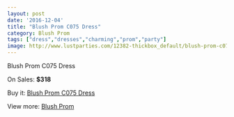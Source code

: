 ```yaml
---
layout: post
date: '2016-12-04'
title: "Blush Prom C075 Dress"
category: Blush Prom
tags: ["dress","dresses","charming","prom","party"]
image: http://www.lustparties.com/12382-thickbox_default/blush-prom-c075-dress.jpg
---
```

Blush Prom C075 Dress

On Sales: **$318**
<a href="https://www.lustparties.com/en/blush-prom/4550-blush-prom-c075-dress.html"><amp-img layout="responsive" width="600" height="600" src="//www.lustparties.com/12382-thickbox_default/blush-prom-c075-dress.jpg" alt="Blush Prom C075 Dress 0" /></a>

Buy it: [Blush Prom C075 Dress](https://www.lustparties.com/en/blush-prom/4550-blush-prom-c075-dress.html "Blush Prom C075 Dress")

View more: [Blush Prom](https://www.lustparties.com/en/25-blush-prom "Blush Prom")